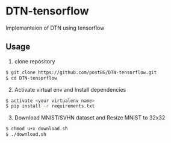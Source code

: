 # DTN-tensorflow
Implemantaion of DTN using tensorflow

## Usage
1. clone repository
```bash
$ git clone https://github.com/postBG/DTN-tensorflow.git
$ cd DTN-tensorflow
```

2. Activate virtual env and Install dependencies
```bash
$ activate <your virtualenv name>
$ pip install -r requirements.txt
```

3. Download MNIST/SVHN dataset and Resize MNIST to 32x32 
```bash
$ chmod u+x download.sh
$ ./download.sh
```